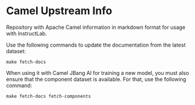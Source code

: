 # Camel Upstream Info

Repository with Apache Camel information in markdown format for usage with InstructLab.

Use the following commands to update the documentation from the latest dataset:

```shell
make fetch-docs
```

When using it with Camel JBang AI for training a new model, you must also ensure that
the component dataset is available. For that, use the following command:

```shell
make fetch-docs fetch-components
```